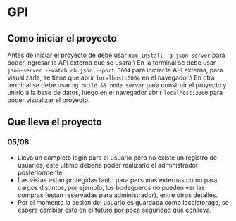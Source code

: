 # GPI

## Como iniciar el proyecto

Antes de iniciar el proyecto de debe usar `npm install -g json-server` para poder ingresar la API externa que se usará.\\
En la terminal se debe usar `json-server --watch db.json --port 3004` para iniciar la API externa, para visualizarla, se tiene que abrir `localhost:3004` en el navegador.\\
En otra terminal se debe usar `ng build && node server` para construir el proyecto y unirlo a la base de datos, luego en el navegador abrir `localhost:3000` para poder visualizar el proyecto.

## Que lleva el proyecto

### 05/08

* Lleva un completo login para el usuario pero no existe un registro de usuarios, este ultimo deberia poder realizarlo el administrador posteriormente.
* Las vistas estan protegidas tanto para personas externas como para cargos distintos, por ejemplo, los bodegueros no pueden ver las compras (estan reservadas para administrador), entre otros detalles.
* Por el momento la sesion del usuario es guardada como localstorage, se espera cambiar esto en el futuro por poca seguridad que conlleva.
